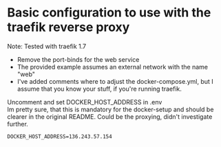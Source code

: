 # Basic configuration to use with the traefik reverse proxy

Note: Tested with traefik 1.7

- Remove the port-binds for the web service
- The provided example assumes an external network with the name "web"
- I've added comments where to adjust the docker-compose.yml, but I assume that you know your stuff, if you're running traefik.

Uncomment and set DOCKER_HOST_ADDRESS in .env  
Im pretty sure, that this is mandatory for the docker-setup and should be clearer in the original README. Could be the proxying, didn't investigate further.

````env
DOCKER_HOST_ADDRESS=136.243.57.154
````
